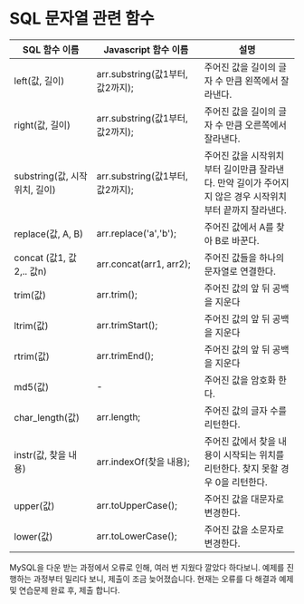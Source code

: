 # SQL 문자열 관련 함수

| SQL 함수 이름 | Javascript 함수 이름 | 설명 |
| ----- | ----- | ------ |
| left(값, 길이) | arr.substring(값1부터, 값2까지); | 주어진 값을 길이의 글자 수 만큼 왼쪽에서 잘라낸다. |
| right(값, 길이) | arr.substring(값1부터, 값2까지); |주어진 값을 길이의 글자 수 만큼 오른쪽에서 잘라낸다. |   
| substring(값, 시작위치, 길이)| arr.substring(값1부터, 값2까지); | 주어진 값을 시작위치부터 길이만큼 잘라낸다. 만약 길이가 주어지지 않은 경우 시작위치부터 끝까지 잘라낸다. |
| replace(값, A, B)| arr.replace('a','b'); |주어진 값에서 A를 찾아 B로 바꾼다. |
| concat (값1, 값2,.. 값n) | arr.concat(arr1, arr2); | 주어진 값들을 하나의 문자열로 연결한다. |
| trim(값) | arr.trim(); | 주어진 값의 앞 뒤 공백을 지운다 |
| ltrim(값) | arr.trimStart(); | 주어진 값의 앞 뒤 공백을 지운다 | 
| rtrim(값) | arr.trimEnd(); | 주어진 값의 앞 뒤 공백을 지운다 |
| md5(값) | - | 주어진 값을 암호화 한다. |
| char_length(값) | arr.length; | 주어진 값의 글자 수를 리턴한다. |
| instr(값, 찾을 내용) | arr.indexOf(찾을 내용); | 주어진 값에서 찾을 내용이 시작되는 위치를 리턴한다. 찾지 못할 경우 0을 리턴한다. |
| upper(값) | arr.toUpperCase(); | 주어진 값을 대문자로 변경한다. |
| lower(값) | arr.toLowerCase();&nbsp;&nbsp;&nbsp;&nbsp;&nbsp; | 주어진 값을 소문자로 변경한다.&nbsp;&nbsp;&nbsp;&nbsp;&nbsp;  |
   
   
   
    
MySQL을 다운 받는 과정에서 오류로 인해, 여러 번 지웠다 깔았다 하다보니. 
예제를 진행하는 과정부터 밀리다 보니, 제출이 조금 늦어졌습니다. 
현재는 오류를 다 해결과 예제 및 연습문제 완료 후, 제출 합니다.